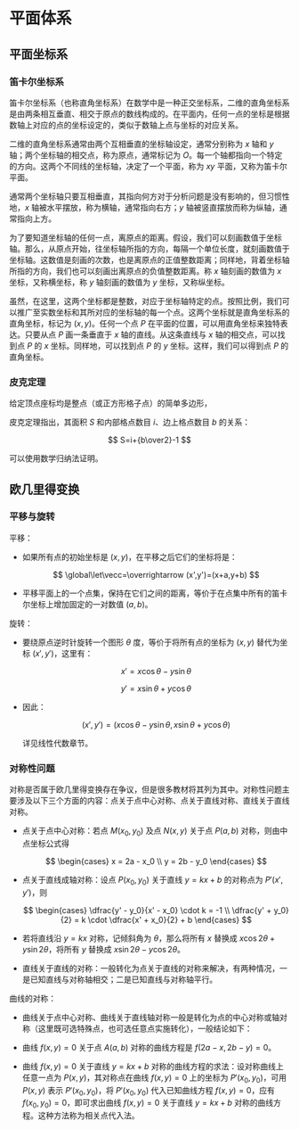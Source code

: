 # 平面体系

## 平面坐标系

### 笛卡尔坐标系

笛卡尔坐标系（也称直角坐标系）在数学中是一种正交坐标系，二维的直角坐标系是由两条相互垂直、相交于原点的数线构成的。在平面内，任何一点的坐标是根据数轴上对应的点的坐标设定的，类似于数轴上点与坐标的对应关系。

二维的直角坐标系通常由两个互相垂直的坐标轴设定，通常分别称为 $x$ 轴和 $y$ 轴；两个坐标轴的相交点，称为原点，通常标记为 $O$。每一个轴都指向一个特定的方向。这两个不同线的坐标轴，决定了一个平面，称为 $xy$ 平面，又称为笛卡尔平面。

通常两个坐标轴只要互相垂直，其指向何方对于分析问题是没有影响的，但习惯性地，$x$ 轴被水平摆放，称为横轴，通常指向右方；$y$ 轴被竖直摆放而称为纵轴，通常指向上方。

为了要知道坐标轴的任何一点，离原点的距离。假设，我们可以刻画数值于坐标轴。那么，从原点开始，往坐标轴所指的方向，每隔一个单位长度，就刻画数值于坐标轴。这数值是刻画的次数，也是离原点的正值整数距离；同样地，背着坐标轴所指的方向，我们也可以刻画出离原点的负值整数距离。称 $x$ 轴刻画的数值为 $x$ 坐标，又称横坐标，称 $y$ 轴刻画的数值为 $y$ 坐标，又称纵坐标。

虽然，在这里，这两个坐标都是整数，对应于坐标轴特定的点。按照比例，我们可以推广至实数坐标和其所对应的坐标轴的每一个点。这两个坐标就是直角坐标系的直角坐标，标记为 $(x,y)$。任何一个点 $P$ 在平面的位置，可以用直角坐标来独特表达。只要从点 $P$ 画一条垂直于 $x$ 轴的直线。从这条直线与 $x$ 轴的相交点，可以找到点 $P$ 的 $x$ 坐标。同样地，可以找到点 $P$ 的 $y$ 坐标。这样，我们可以得到点 $P$ 的直角坐标。

### 皮克定理

给定顶点座标均是整点（或正方形格子点）的简单多边形，

皮克定理指出，其面积 $S$ 和内部格点数目 $i$、边上格点数目 $b$ 的关系：

$$
S=i+{b\over2}-1
$$

可以使用数学归纳法证明。

## 欧几里得变换

### 平移与旋转

平移：

- 如果所有点的初始坐标是 $(x,y)$，在平移之后它们的坐标将是：

    $$
    \global\let\vecc=\overrightarrow
    (x',y')=(x+a,y+b)
    $$

- 平移平面上的一个点集，保持在它们之间的距离，等价于在点集中所有的笛卡尔坐标上增加固定的一对数值 $(a,b)$。

旋转：

- 要绕原点逆时针旋转一个图形 $\theta$ 度，等价于将所有点的坐标为 $(x,y)$ 替代为坐标 $(x',y')$，这里有：

    $$
    x'=x\cos \theta -y\sin \theta
    $$

    $$
    y'=x\sin \theta +y\cos \theta
    $$

- 因此：

    $$
    (x',y')=(x\cos \theta -y\sin \theta,x\sin \theta +y\cos \theta)
    $$

    详见线性代数章节。

### 对称性问题

对称是否属于欧几里得变换存在争议，但是很多教材将其列为其中。对称性问题主要涉及以下三个方面的内容：点关于点中心对称、点关于直线对称、直线关于直线对称。

- 点关于点中心对称：若点 $M(x_0, y_0)$ 及点 $N(x, y)$ 关于点 $P(a, b)$ 对称，则由中点坐标公式得

    $$
    \begin{cases}
    x = 2a - x_0 \\
    y = 2b - y_0
    \end{cases}
    $$

- 点关于直线成轴对称：设点 $P(x_0, y_0)$ 关于直线 $y = kx + b$ 的对称点为 $P'(x', y')$，则

    $$
    \begin{cases}
    \dfrac{y' - y_0}{x' - x_0} \cdot k = -1 \\
    \dfrac{y' + y_0}{2} = k \cdot \dfrac{x' + x_0}{2} + b
    \end{cases}
    $$

- 若将直线沿 $y=kx$ 对称，记倾斜角为 $\theta$，那么将所有 $x$ 替换成 ${x\cos 2\theta+y\sin 2\theta}$，将所有 $y$ 替换成 ${x\sin 2\theta-y\cos 2\theta}$。

- 直线关于直线的对称：一般转化为点关于直线的对称来解决，有两种情况，一是已知直线与对称轴相交；二是已知直线与对称轴平行。

曲线的对称：

- 曲线关于点中心对称、曲线关于直线轴对称一般是转化为点的中心对称或轴对称（这里既可选特殊点，也可选任意点实施转化），一般结论如下：

- 曲线 $f(x, y) = 0$ 关于点 $A(a, b)$ 对称的曲线方程是 $f(2a - x, 2b - y) = 0$。

- 曲线 $f(x, y) = 0$ 关于直线 $y = kx + b$ 对称的曲线方程的求法：设对称曲线上任意一点为 $P(x, y)$，其对称点在曲线 $f(x, y) = 0$ 上的坐标为 $P'(x_0, y_0)$，可用 $P(x, y)$ 表示 $P'(x_0, y_0)$，将 $P'(x_0, y_0)$ 代入已知曲线方程 $f(x, y) = 0$，应有 $f(x_0, y_0) = 0$，即可求出曲线 $f(x, y) = 0$ 关于直线 $y = kx + b$ 对称的曲线方程。这种方法称为相关点代入法。
